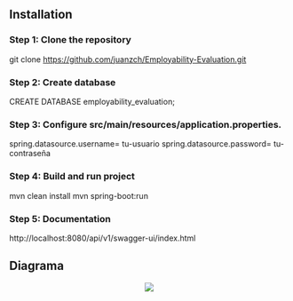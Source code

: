 ## Installation
### Step 1: Clone the repository

git clone https://github.com/juanzch/Employability-Evaluation.git

### Step 2: Create database

CREATE DATABASE employability_evaluation;

### Step 3: Configure src/main/resources/application.properties.

spring.datasource.username= tu-usuario 
spring.datasource.password= tu-contraseña

### Step 4: Build and run project

mvn clean install mvn spring-boot:run

### Step 5: Documentation

http://localhost:8080/api/v1/swagger-ui/index.html

## Diagrama

<p align="center">
    <img src="/img/imagen.png">
</p>
